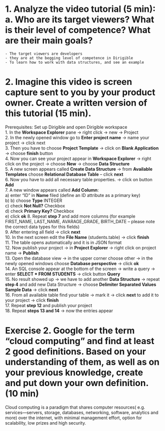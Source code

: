 # 1.	Analyze the video tutorial (5 min): a. Who are its target viewers? What is their level of competence? What are their main goals?  
	- The target viewers are developers  
	- they are at the begging level of competence in Dirigible  
	- To learn how to work with data structures, and see an example  
# 2.	Imagine this video is screen capture sent to you by your product owner. Create a written version of this tutorial (15 min). 
Prerequisites: Set up Dirigible and open Dirigible workspace  
	1.	In the **Workspace Explorer** pane -> right click -> new -> Project  
	2.	In the newly opened window go to **Enter project name** -> name your project -> click next  
	3.	Then you have to choose **Project Template** -> click on **Blank Application** -> choose **finish** button  
	4.	Now you can see your project appear in **Workspace Explorer** -> right click on the project -> choose **New** -> choose **Data Structure**  
	5.	A new screen appears called **Create Data Structure** -> from **Available Templates** choose **Relational Database Table** – click **next**  
	6.	Now you have to add all necessary table properties. -> click on button **Add**  
	7.	A new window appears called **Add Column**:  
		a)	enter “ID” in **Name** filed (define an ID attribute as a primary key)  
		b)	b) choose **Type** INTEGER  
		c)	check **Not Null?** Checkbox  
		d)	check **Primary Key?** Checkbox  
		e)	click **ok** 
	8.	Repeat **step 7** and add more columns (for example FIRST_NAME, LAST_NAME, AVARAGE_GRADE, BIRTH_DATE – please note the correct data types for this fields)  
	9.	After entering all field -> click **next**  
	10.	In the next screen edit the **File Name** (students.table) -> click **finish**  
	11.	The table opens automatically and it is in JSON format  
	12.	Now publish your project -> in **Project Explorer** -> right click on project name -> **Publish**  
	13.	Open the database view -> in the upper corner choose other -> in the newly opened windows choose **Database perspective** -> click **ok**  
	14.	An SQL console appear at the bottom of the screen -> write a query -> enter **SELECT * FROM STUDENTS** -> click button **Query**  
	15.	No result showed up -> we have to add another **Data Structure** -> repeat **step 4** and add new Data Structure -> choose **Delimiter Separated Values Sample Data** -> click **next**  
	16.	From all available table find your table -> mark it -> click **next** to add it to your project -> click **finish**  
	17.	Repeat **step 12** and publish your project  
	18.	Repeat **steps 13 and 14** -> now the entries appear  
	
# Exercise 2. Google for the term “cloud computing” and find at least 2 good definitions. Based on your understanding of them, as well as on your previous knowledge, create and put down your own definition. (10 min)
Cloud computing is a paradigm that shares computer resources( e.g. services—servers, storage, databases, networking, software, analytics and more) over the internet, with minimal management effort, option for scalability, low prizes and high security.
